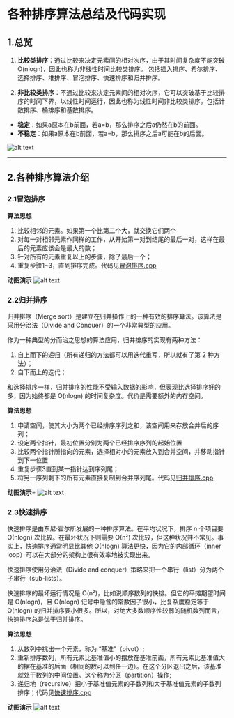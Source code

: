 # 各种排序算法总结及代码实现

## 1.总览

1. **比较类排序**：通过比较来决定元素间的相对次序，由于其时间复杂度不能突破O(nlogn)，因此也称为非线性时间比较类排序。 包括插入排序、希尔排序、选择排序、堆排序、冒泡排序、快速排序和归并排序。
   
2. **非比较类排序**：不通过比较来决定元素间的相对次序，它可以突破基于比较排序的时间下界，以线性时间运行，因此也称为线性时间非比较类排序。包括计数排序、桶排序和基数排序。
   
- **稳定**：如果a原本在b前面，若a=b，那么排序之后a仍然在b的前面。
- **不稳定**：如果a原本在b前面，若a=b，那么排序之后a可能在b的后面。

![alt text](https://mmbiz.qpic.cn/mmbiz_png/D67peceibeISwc3aGibUlvZ0XqVnbWtBRiaKhGcwh6KibXbSiadtHqwgjmmzBYCa2DNuj5Vhw3lHc96z1wge3ZbDAeg/640?wx_fmt=png)

---
## 2.各种排序算法介绍

### 2.1冒泡排序

**算法思想**
1. 比较相邻的元素。如果第一个比第二个大，就交换它们两个
2. 对每一对相邻元素作同样的工作，从开始第一对到结尾的最后一对，这样在最后的元素应该会是最大的数；
3. 针对所有的元素重复以上的步骤，除了最后一个；
4. 重复步骤1~3，直到排序完成。代码见[冒泡排序.cpp](冒泡排序.cpp)

**动图演示**
![alt text](https://ask.qcloudimg.com/http-save/yehe-1654613/4iifndesx2.gif)


### 2.2归并排序
归并排序（Merge sort）是建立在归并操作上的一种有效的排序算法。该算法是采用分治法（Divide and Conquer）的一个非常典型的应用。

作为一种典型的分而治之思想的算法应用，归并排序的实现有两种方法：

1. 自上而下的递归（所有递归的方法都可以用迭代重写，所以就有了第 2 种方法）；
2. 自下而上的迭代；

和选择排序一样，归并排序的性能不受输入数据的影响，但表现比选择排序好的多，因为始终都是 O(nlogn) 的时间复杂度。代价是需要额外的内存空间。

**算法思想**
1. 申请空间，使其大小为两个已经排序序列之和，该空间用来存放合并后的序列；
2. 设定两个指针，最初位置分别为两个已经排序序列的起始位置
3. 比较两个指针所指向的元素，选择相对小的元素放入到合并空间，并移动指针到下一位置
4. 重复步骤3直到某一指针达到序列尾；
5. 将另一序列剩下的所有元素直接复制到合并序列尾。代码见[归并排序.cpp](归并排序.cpp)


**动图演示**=
![alt text](https://ask.qcloudimg.com/http-save/yehe-1654613/xyrh3ni4ji.gif)


### 2.3快速排序
快速排序是由东尼·霍尔所发展的一种排序算法。在平均状况下，排序 n 个项目要 Ο(nlogn) 次比较。在最坏状况下则需要 Ο(n²) 次比较，但这种状况并不常见。事实上，快速排序通常明显比其他 Ο(nlogn) 算法更快，因为它的内部循环（inner loop）可以在大部分的架构上很有效率地被实现出来。

快速排序使用分治法（Divide and conquer）策略来把一个串行（list）分为两个子串行（sub-lists）。

快速排序的最坏运行情况是 O(n²)，比如说顺序数列的快排。但它的平摊期望时间是 O(nlogn)，且 O(nlogn) 记号中隐含的常数因子很小，比复杂度稳定等于 O(nlogn) 的归并排序要小很多。所以，对绝大多数顺序性较弱的随机数列而言，快速排序总是优于归并排序。

**算法思想**
1. 从数列中挑出一个元素，称为 “基准”（pivot）;
2. 重新排序数列，所有元素比基准值小的摆放在基准前面，所有元素比基准值大的摆在基准的后面（相同的数可以到任一边）。在这个分区退出之后，该基准就处于数列的中间位置。这个称为分区（partition）操作;
3. 递归地（recursive）把小于基准值元素的子数列和大于基准值元素的子数列排序；代码见[快速排序.cpp](快速排序.cpp)

**动图演示**
![alt text](https://ask.qcloudimg.com/http-save/yehe-1654613/uysmsku31g.gif)